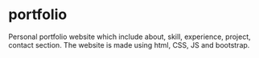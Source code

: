 # portfolio
Personal portfolio website which include about, skill, experience, project, contact section. The website is made using html, CSS, JS and bootstrap.
